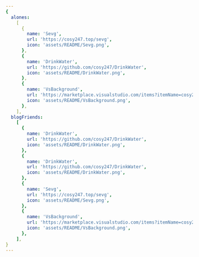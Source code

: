 ```yaml
---
{
  alones:
    [
      {
        name: 'Sevg',
        url: 'https://cosy247.top/sevg',
        icon: 'assets/README/Sevg.png',
      },
      {
        name: 'DrinkWater',
        url: 'https://github.com/cosy247/DrinkWater',
        icon: 'assets/README/DrinkWater.png',
      },
      {
        name: 'VsBackground',
        url: 'https://marketplace.visualstudio.com/items?itemName=cosy247.vsBackground',
        icon: 'assets/README/VsBackground.png',
      },
    ],
  blogFriends:
    [
      {
        name: 'DrinkWater',
        url: 'https://github.com/cosy247/DrinkWater',
        icon: 'assets/README/DrinkWater.png',
      },
      {
        name: 'DrinkWater',
        url: 'https://github.com/cosy247/DrinkWater',
        icon: 'assets/README/DrinkWater.png',
      },
      {
        name: 'Sevg',
        url: 'https://cosy247.top/sevg',
        icon: 'assets/README/Sevg.png',
      },
      {
        name: 'VsBackground',
        url: 'https://marketplace.visualstudio.com/items?itemName=cosy247.vsBackground',
        icon: 'assets/README/VsBackground.png',
      },
    ],
}
---
```

